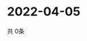 # 2022-04-05
  共 0条

  <!-- BEGIN -->
  <!-- 最后更新时间Tue Apr 05 2022 18:07:20 GMT+0000 (Coordinated Universal Time) -->
  
  <!-- END -->
  
  